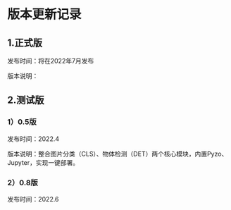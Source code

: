 # 版本更新记录

## 1.正式版

发布时间：将在2022年7月发布

版本说明：

## 2.测试版

### 1）0.5版

发布时间：2022.4

版本说明：整合图片分类（CLS）、物体检测（DET）两个核心模块，内置Pyzo、Jupyter，实现一键部署。

### 2）0.8版

发布时间：2022.6
